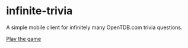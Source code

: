 # infinite-trivia

A simple mobile client for infinitely many OpenTDB.com trivia questions.

[Play the game](https://rix0rrr.github.io/infinite-trivia/)

